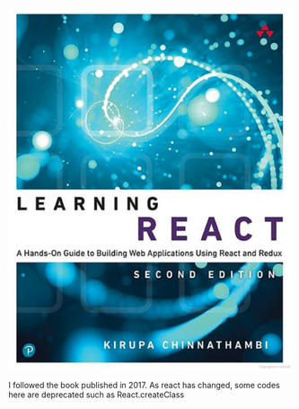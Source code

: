 ![Book](./resource/book.png)

I followed the book published in 2017.
As react has changed, some codes here are deprecated such as React.createClass
